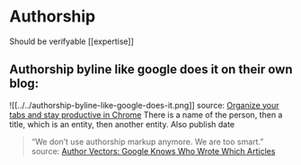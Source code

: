 # Authorship

Should be verifyable [[expertise]]

## Authorship byline like google does it on their own blog:
![[../../authorship-byline-like-google-does-it.png]]
source: [Organize your tabs and stay productive in Chrome](https://blog.google/products/chrome/organize-your-tabs-and-stay-productive-chrome/)
There is a name of the person, then a title, which is an entity, then another entity. Also publish date

>“We don’t use authorship markup anymore. We are too smart.”
source: [Author Vectors: Google Knows Who Wrote Which Articles](https://www.searchenginejournal.com/author-vectors-google-knows-who-wrote-which-articles/357388/#close)
